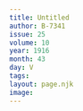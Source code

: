 ```yaml
---
title: Untitled
author: B-7341
issue: 25
volume: 10
year: 1916
month: 43
day: V
tags:
layout: page.njk
image:
---
```


